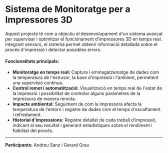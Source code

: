 # Sistema de Monitoratge per a Impressores 3D  
Aquest projecte té com a objectiu el desenvolupament d'un sistema avançat per supervisar i optimitzar el funcionament d'impressores 3D en temps real. Integrant sensors, el sistema permet obtenir informació detallada sobre el procés d'impressió i detectar possibles errors.

#### **Funcionalitats principals:**  
- **Monitoratge en temps real:** Captura i emmagatzematge de dades com la temperatura de l'extrusor, la base d'impressió i l'ambient, permetent una supervisió contínua.  
- **Control remot i automatització:** Visualització en temps real de l'estat de la impressió i possibilitat de controlar alguns paràmetres de la impressora de manera remota.  
- **Impacte ambiental:** Seguiment de com la impressora afecta la temperatura de l'entorn i registre de dades com el temps d'escalfament i refredament.  
- **Historial d'impressions:** Registre detallat de cada treball d'impressió, indicant el seu resultat i generant estadístiques sobre el rendiment i fiabilitat del procés. 
---
**Participants:** Andreu Sanz i Gerard Grau